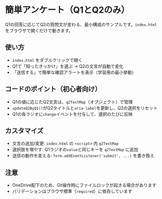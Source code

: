 # 簡単アンケート（Q1とQ2のみ）

Q1の回答に応じてQ2の質問文が変わる、最小構成のサンプルです。`index.html`をブラウザで開くだけで動きます。

## 使い方
- `index.html` をダブルクリックで開く
- Q1で「知ったきっかけ」を選ぶ → Q2の文言が自動で変化
- 「送信する」で簡単な確認アラートを表示（学習用の最小挙動）

## コードのポイント（初心者向け）
- Q1の値に応じたQ2文言は、`q2TextMap`（オブジェクト）で管理
- `updateQ2ByQ1()`がQ2タイトルと`aria-label`を更新し、Q2の選択をリセット
- Q1の各ラジオに`change`イベントを付与して、選択のたびに反映

## カスタマイズ
- 文言の追加/変更: `index.html` の `<script>` 内 `q2TextMap`
- 選択肢を増やす: Q1ラジオの`value`と同じキーを `q2TextMap` に追加
- 送信の動作を変える: `form.addEventListener('submit', ...)` を書き換え

## 注意
- OneDrive配下のため、Git操作時にファイルロックが起きる場合があります
- バリデーションはブラウザ標準（`required`）に依存しています
